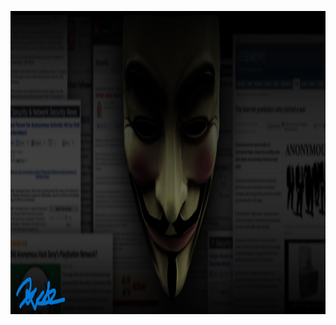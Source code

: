 <a href="https://github.com/pxcs/"><p align="center">
<img width="1280" height="485" src="anonym.jpg">
</p></a>
